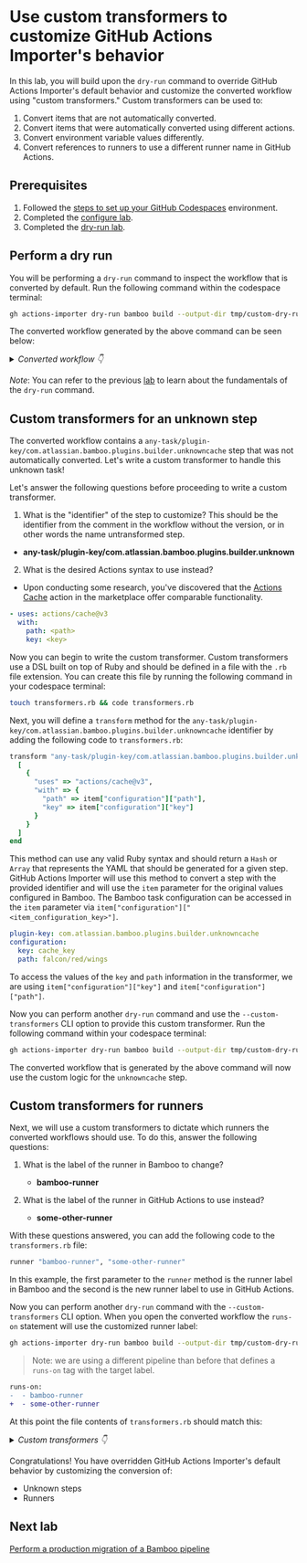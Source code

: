# Use custom transformers to customize GitHub Actions Importer's behavior

In this lab, you will build upon the `dry-run` command to override GitHub Actions Importer's default behavior and customize the converted workflow using "custom transformers." Custom transformers can be used to:

1. Convert items that are not automatically converted.
2. Convert items that were automatically converted using different actions.
3. Convert environment variable values differently.
4. Convert references to runners to use a different runner name in GitHub Actions.

## Prerequisites

1. Followed the [steps to set up your GitHub Codespaces](./readme.md#configure-your-codespace) environment.
2. Completed the [configure lab](./1-configure.md#configuring-credentials).
3. Completed the [dry-run lab](./4-dry-run.md).

## Perform a dry run

You will be performing a `dry-run` command to inspect the workflow that is converted by default. Run the following command within the codespace terminal:

```bash
gh actions-importer dry-run bamboo build --output-dir tmp/custom-dry-run --plan-slug DEMO-MAR --source-file-path bamboo/bootstrap/source_files/custom/bamboo.yml
```

The converted workflow generated by the above command can be seen below:

<details>
  <summary><em>Converted workflow 👇</em></summary>

```yaml
name: demo/sample_plan
on:
#   # The shortest interval you can run scheduled workflows is once every 5 minutes.
#   period: '180'
jobs:
  Custom-Dry-Run-Build:
    runs-on:
      - self-hosted
      - bamboo-runner
    steps:
    - uses: actions/checkout@v3.5.0
      with:
        clean: false
    - run: |-
        mkdir -p falcon/red
        echo wings > falcon/red/wings
        sleep 1
        echo 'Built it'
#     # This item has no matching transformer
#     - any-task/plugin-key/com.atlassian.bamboo.plugins.builder.unknowncache:
#         any-task:
#           plugin-key: com.atlassian.bamboo.plugins.builder.unknowncache
#           configuration:
#             key: cache_key
#             path: falcon/red/wings
    - uses: actions/upload-artifact@v3.1.1
      with:
        name: FOO-BAR_Red rocket built
        path: falcon/red/wings
        if-no-files-found: error
```

</details>

_Note_: You can refer to the previous [lab](./4-dry-run.md) to learn about the fundamentals of the `dry-run` command.

## Custom transformers for an unknown step

The converted workflow contains a `any-task/plugin-key/com.atlassian.bamboo.plugins.builder.unknowncache` step that was not automatically converted.  Let's write a custom transformer to handle this unknown task!

Let's answer the following questions before proceeding to write a custom transformer.

1) What is the "identifier" of the step to customize? This should be the identifier from the comment in the workflow without the version, or in other words the name untransformed step.
  - __any-task/plugin-key/com.atlassian.bamboo.plugins.builder.unknown__

2) What is the desired Actions syntax to use instead?
  - Upon conducting some research, you've discovered that the [Actions Cache](https://github.com/marketplace/actions/cache) action in the marketplace offer comparable functionality.

  ```yaml
  - uses: actions/cache@v3
    with:
      path: <path>
      key: <key>
  ```

  Now you can begin to write the custom transformer. Custom transformers use a DSL built on top of Ruby and should be defined in a file with the `.rb` file extension. You can create this file by running the following command in your codespace terminal:

  ```bash
  touch transformers.rb && code transformers.rb
  ```

  Next, you will define a `transform` method for the `any-task/plugin-key/com.atlassian.bamboo.plugins.builder.unknowncache` identifier by adding the following code to `transformers.rb`:

  ```ruby
  transform "any-task/plugin-key/com.atlassian.bamboo.plugins.builder.unknowncache" do |item|
    [
      {
        "uses" => "actions/cache@v3",
        "with" => {
          "path" => item["configuration"]["path"],
          "key" => item["configuration"]["key"]
        }
      }
    ]
  end
  ```

This method can use any valid Ruby syntax and should return a `Hash` or `Array` that represents the YAML that should be generated for a given step. GitHub Actions Importer will use this method to convert a step with the provided identifier and will use the `item` parameter for the original values configured in Bamboo. The Bamboo task configuration can be accessed in the `item` parameter via `item["configuration"]["<item_configuration_key>"]`.

```yaml
plugin-key: com.atlassian.bamboo.plugins.builder.unknowncache
configuration:
  key: cache_key
  path: falcon/red/wings
```

To access the values of the  `key` and `path` information in the transformer, we are using `item["configuration"]["key"]` and `item["configuration"]["path"]`.

Now you can perform another `dry-run` command and use the `--custom-transformers` CLI option to provide this custom transformer. Run the following command within your codespace terminal:

```bash
gh actions-importer dry-run bamboo build --output-dir tmp/custom-dry-run --plan-slug DEMO-MAR --source-file-path bamboo/bootstrap/source_files/custom/bamboo.yml --custom-transformers transformers.rb
```

The converted workflow that is generated by the above command will now use the custom logic for the `unknowncache` step.

## Custom transformers for runners

Next, we will use a custom transformers to dictate which runners the converted workflows should use. To do this, answer the following questions:

1. What is the label of the runner in Bamboo to change?
    - __bamboo-runner__

2. What is the label of the runner in GitHub Actions to use instead?
    - __some-other-runner__

With these questions answered, you can add the following code to the `transformers.rb` file:

```ruby
runner "bamboo-runner", "some-other-runner"
```

In this example, the first parameter to the `runner` method is the runner label in Bamboo and the second is the new runner label to use in GitHub Actions.

Now you can perform another `dry-run` command with the `--custom-transformers` CLI option. When you open the converted workflow the `runs-on` statement will use the customized runner label:

```bash
gh actions-importer dry-run bamboo build --output-dir tmp/custom-dry-run --plan-slug DEMO-MAR --source-file-path bamboo/bootstrap/source_files/custom/bamboo.yml --custom-transformers transformers.rb
```
> Note: we are using a different pipeline than before that defines a `runs-on` tag with the target label.

```diff
runs-on:
-  - bamboo-runner
+  - some-other-runner
```

At this point the file contents of `transformers.rb` should match this:

<details>
  <summary><em>Custom transformers 👇</em></summary>

```ruby
runner "bamboo-runner", "some-other-runner"

transform "any-task/plugin-key/com.atlassian.bamboo.plugins.builder.unknowncache" do |item|
  [
    {
      "uses" => "actions/cache@v3",
      "with" => {
        "path" => item["configuration"]["path"],
        "key" => item["configuration"]["key"]
      }
    }
  ]
end
```

</details>

Congratulations! You have overridden GitHub Actions Importer's default behavior by customizing the conversion of:

- Unknown steps
- Runners

## Next lab
[Perform a production migration of a Bamboo pipeline](6-migrate.md)
